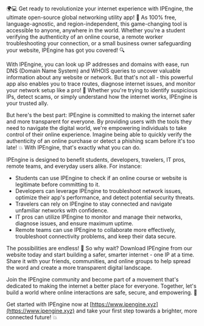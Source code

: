🌍💻 Get ready to revolutionize your internet experience with IPEngine, the ultimate open-source global networking utility app! 🚀 As 100% free, language-agnostic, and region-independent, this game-changing tool is accessible to anyone, anywhere in the world. Whether you're a student verifying the authenticity of an online course, a remote worker troubleshooting your connection, or a small business owner safeguarding your website, IPEngine has got you covered! 🔍

With IPEngine, you can look up IP addresses and domains with ease, run DNS (Domain Name System) and WHOIS queries to uncover valuable information about any website or network. But that's not all - this powerful app also enables you to trace routes, diagnose internet issues, and monitor your network setup like a pro! 📡 Whether you're trying to identify suspicious IPs, detect scams, or simply understand how the internet works, IPEngine is your trusted ally.

But here's the best part: IPEngine is committed to making the internet safer and more transparent for everyone. By providing users with the tools they need to navigate the digital world, we're empowering individuals to take control of their online experience. Imagine being able to quickly verify the authenticity of an online purchase or detect a phishing scam before it's too late! 💥 With IPEngine, that's exactly what you can do.

IPEngine is designed to benefit students, developers, travelers, IT pros, remote teams, and everyday users alike. For instance:

* Students can use IPEngine to check if an online course or website is legitimate before committing to it.
* Developers can leverage IPEngine to troubleshoot network issues, optimize their app's performance, and detect potential security threats.
* Travelers can rely on IPEngine to stay connected and navigate unfamiliar networks with confidence.
* IT pros can utilize IPEngine to monitor and manage their networks, diagnose issues, and ensure maximum uptime.
* Remote teams can use IPEngine to collaborate more effectively, troubleshoot connectivity problems, and keep their data secure.

The possibilities are endless! 🌈 So why wait? Download IPEngine from our website today and start building a safer, smarter internet - one IP at a time. Share it with your friends, communities, and online groups to help spread the word and create a more transparent digital landscape.

Join the IPEngine community and become part of a movement that's dedicated to making the internet a better place for everyone. Together, let's build a world where online interactions are safe, secure, and empowering. 🌟

Get started with IPEngine now at [https://www.ipengine.xyz](https://www.ipengine.xyz) and take your first step towards a brighter, more connected future! 💥